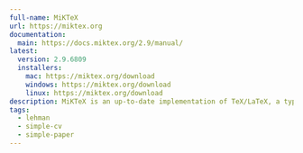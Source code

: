 ```yaml
---
full-name: MiKTeX
url: https://miktex.org
documentation:
  main: https://docs.miktex.org/2.9/manual/
latest:
  version: 2.9.6809
  installers:
    mac: https://miktex.org/download
    windows: https://miktex.org/download
    linux: https://miktex.org/download
description: MiKTeX is an up-to-date implementation of TeX/LaTeX, a typesetting system intended for the creation of beautiful books.
tags:
  - lehman
  - simple-cv
  - simple-paper
---
```

